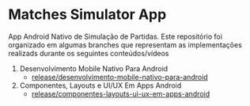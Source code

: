 # Matches Simulator App

App Android Nativo de Simulação de Partidas. Este repositório foi organizado em algumas branches que representam as implementações realizads durante os seguintes conteúdos/vídeos

1. Desenvolvimento Mobile Nativo Para Android
    - [release/desenvolvimento-mobile-nativo-para-android](https://github.com/txinvest/matches-simulator-app/tree/release/desenvolvimento-mobile-nativo-para-android)
1. Componentes, Layouts e UI/UX Em Apps Android
    - [release/componentes-layouts-ui-ux-em-apps-android](https://github.com/txinvest/matches-simulator-app/tree/release/componentes-layouts-ui-ux-em-apps-android)
